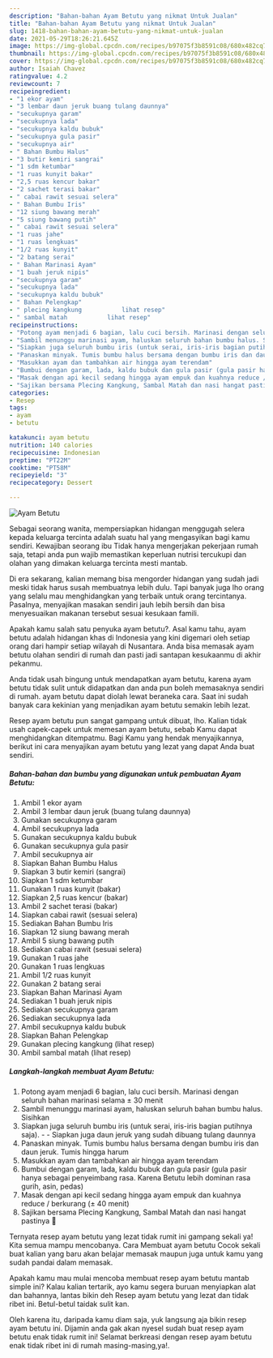 ```yaml
---
description: "Bahan-bahan Ayam Betutu yang nikmat Untuk Jualan"
title: "Bahan-bahan Ayam Betutu yang nikmat Untuk Jualan"
slug: 1418-bahan-bahan-ayam-betutu-yang-nikmat-untuk-jualan
date: 2021-05-29T18:26:21.645Z
image: https://img-global.cpcdn.com/recipes/b97075f3b8591c08/680x482cq70/ayam-betutu-foto-resep-utama.jpg
thumbnail: https://img-global.cpcdn.com/recipes/b97075f3b8591c08/680x482cq70/ayam-betutu-foto-resep-utama.jpg
cover: https://img-global.cpcdn.com/recipes/b97075f3b8591c08/680x482cq70/ayam-betutu-foto-resep-utama.jpg
author: Isaiah Chavez
ratingvalue: 4.2
reviewcount: 7
recipeingredient:
- "1 ekor ayam"
- "3 lembar daun jeruk buang tulang daunnya"
- "secukupnya garam"
- "secukupnya lada"
- "secukupnya kaldu bubuk"
- "secukupnya gula pasir"
- "secukupnya air"
- " Bahan Bumbu Halus"
- "3 butir kemiri sangrai"
- "1 sdm ketumbar"
- "1 ruas kunyit bakar"
- "2,5 ruas kencur bakar"
- "2 sachet terasi bakar"
- " cabai rawit sesuai selera"
- " Bahan Bumbu Iris"
- "12 siung bawang merah"
- "5 siung bawang putih"
- " cabai rawit sesuai selera"
- "1 ruas jahe"
- "1 ruas lengkuas"
- "1/2 ruas kunyit"
- "2 batang serai"
- " Bahan Marinasi Ayam"
- "1 buah jeruk nipis"
- "secukupnya garam"
- "secukupnya lada"
- "secukupnya kaldu bubuk"
- " Bahan Pelengkap"
- " plecing kangkung           lihat resep"
- " sambal matah           lihat resep"
recipeinstructions:
- "Potong ayam menjadi 6 bagian, lalu cuci bersih. Marinasi dengan seluruh bahan marinasi selama ± 30 menit"
- "Sambil menunggu marinasi ayam, haluskan seluruh bahan bumbu halus. Sisihkan"
- "Siapkan juga seluruh bumbu iris (untuk serai, iris-iris bagian putihnya saja).  Siapkan juga daun jeruk yang sudah dibuang tulang daunnya"
- "Panaskan minyak. Tumis bumbu halus bersama dengan bumbu iris dan daun jeruk. Tumis hingga harum"
- "Masukkan ayam dan tambahkan air hingga ayam terendam"
- "Bumbui dengan garam, lada, kaldu bubuk dan gula pasir (gula pasir hanya sebagai penyeimbang rasa. Karena Betutu lebih dominan rasa gurih, asin, pedas)"
- "Masak dengan api kecil sedang hingga ayam empuk dan kuahnya reduce / berkurang (± 40 menit)"
- "Sajikan bersama Plecing Kangkung, Sambal Matah dan nasi hangat pastinya 🤭"
categories:
- Resep
tags:
- ayam
- betutu

katakunci: ayam betutu 
nutrition: 140 calories
recipecuisine: Indonesian
preptime: "PT22M"
cooktime: "PT58M"
recipeyield: "3"
recipecategory: Dessert

---
```



![Ayam Betutu](https://img-global.cpcdn.com/recipes/b97075f3b8591c08/680x482cq70/ayam-betutu-foto-resep-utama.jpg)

Sebagai seorang wanita, mempersiapkan hidangan menggugah selera kepada keluarga tercinta adalah suatu hal yang mengasyikan bagi kamu sendiri. Kewajiban seorang ibu Tidak hanya mengerjakan pekerjaan rumah saja, tetapi anda pun wajib memastikan keperluan nutrisi tercukupi dan olahan yang dimakan keluarga tercinta mesti mantab.

Di era  sekarang, kalian memang bisa mengorder hidangan yang sudah jadi meski tidak harus susah membuatnya lebih dulu. Tapi banyak juga lho orang yang selalu mau menghidangkan yang terbaik untuk orang tercintanya. Pasalnya, menyajikan masakan sendiri jauh lebih bersih dan bisa menyesuaikan makanan tersebut sesuai kesukaan famili. 



Apakah kamu salah satu penyuka ayam betutu?. Asal kamu tahu, ayam betutu adalah hidangan khas di Indonesia yang kini digemari oleh setiap orang dari hampir setiap wilayah di Nusantara. Anda bisa memasak ayam betutu olahan sendiri di rumah dan pasti jadi santapan kesukaanmu di akhir pekanmu.

Anda tidak usah bingung untuk mendapatkan ayam betutu, karena ayam betutu tidak sulit untuk didapatkan dan anda pun boleh memasaknya sendiri di rumah. ayam betutu dapat diolah lewat beraneka cara. Saat ini sudah banyak cara kekinian yang menjadikan ayam betutu semakin lebih lezat.

Resep ayam betutu pun sangat gampang untuk dibuat, lho. Kalian tidak usah capek-capek untuk memesan ayam betutu, sebab Kamu dapat menghidangkan ditempatmu. Bagi Kamu yang hendak menyajikannya, berikut ini cara menyajikan ayam betutu yang lezat yang dapat Anda buat sendiri.

<!--inarticleads1-->

##### Bahan-bahan dan bumbu yang digunakan untuk pembuatan Ayam Betutu:

1. Ambil 1 ekor ayam
1. Ambil 3 lembar daun jeruk (buang tulang daunnya)
1. Gunakan secukupnya garam
1. Ambil secukupnya lada
1. Gunakan secukupnya kaldu bubuk
1. Gunakan secukupnya gula pasir
1. Ambil secukupnya air
1. Siapkan  Bahan Bumbu Halus
1. Siapkan 3 butir kemiri (sangrai)
1. Siapkan 1 sdm ketumbar
1. Gunakan 1 ruas kunyit (bakar)
1. Siapkan 2,5 ruas kencur (bakar)
1. Ambil 2 sachet terasi (bakar)
1. Siapkan  cabai rawit (sesuai selera)
1. Sediakan  Bahan Bumbu Iris
1. Siapkan 12 siung bawang merah
1. Ambil 5 siung bawang putih
1. Sediakan  cabai rawit (sesuai selera)
1. Gunakan 1 ruas jahe
1. Gunakan 1 ruas lengkuas
1. Ambil 1/2 ruas kunyit
1. Gunakan 2 batang serai
1. Siapkan  Bahan Marinasi Ayam
1. Sediakan 1 buah jeruk nipis
1. Sediakan secukupnya garam
1. Sediakan secukupnya lada
1. Ambil secukupnya kaldu bubuk
1. Siapkan  Bahan Pelengkap
1. Gunakan  plecing kangkung           (lihat resep)
1. Ambil  sambal matah           (lihat resep)




<!--inarticleads2-->

##### Langkah-langkah membuat Ayam Betutu:

1. Potong ayam menjadi 6 bagian, lalu cuci bersih. Marinasi dengan seluruh bahan marinasi selama ± 30 menit
1. Sambil menunggu marinasi ayam, haluskan seluruh bahan bumbu halus. Sisihkan
1. Siapkan juga seluruh bumbu iris (untuk serai, iris-iris bagian putihnya saja). -  - Siapkan juga daun jeruk yang sudah dibuang tulang daunnya
1. Panaskan minyak. Tumis bumbu halus bersama dengan bumbu iris dan daun jeruk. Tumis hingga harum
1. Masukkan ayam dan tambahkan air hingga ayam terendam
1. Bumbui dengan garam, lada, kaldu bubuk dan gula pasir (gula pasir hanya sebagai penyeimbang rasa. Karena Betutu lebih dominan rasa gurih, asin, pedas)
1. Masak dengan api kecil sedang hingga ayam empuk dan kuahnya reduce / berkurang (± 40 menit)
1. Sajikan bersama Plecing Kangkung, Sambal Matah dan nasi hangat pastinya 🤭




Ternyata resep ayam betutu yang lezat tidak rumit ini gampang sekali ya! Kita semua mampu mencobanya. Cara Membuat ayam betutu Cocok sekali buat kalian yang baru akan belajar memasak maupun juga untuk kamu yang sudah pandai dalam memasak.

Apakah kamu mau mulai mencoba membuat resep ayam betutu mantab simple ini? Kalau kalian tertarik, ayo kamu segera buruan menyiapkan alat dan bahannya, lantas bikin deh Resep ayam betutu yang lezat dan tidak ribet ini. Betul-betul taidak sulit kan. 

Oleh karena itu, daripada kamu diam saja, yuk langsung aja bikin resep ayam betutu ini. Dijamin anda gak akan nyesel sudah buat resep ayam betutu enak tidak rumit ini! Selamat berkreasi dengan resep ayam betutu enak tidak ribet ini di rumah masing-masing,ya!.


